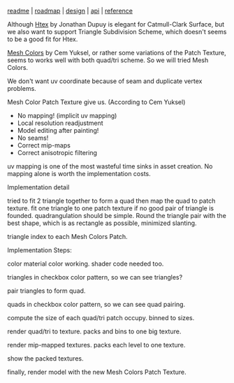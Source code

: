 [readme](../README.md) | [roadmap](roadmap.md) | [design](design_note.md) | [api](api.md) | [reference](reference.md)

Although [Htex](https://onrendering.com/) by Jonathan Dupuy is elegant for Catmull-Clark Surface, but we also want to support Triangle Subdivision Scheme, which doesn't seems to be a good fit for Htex.

[Mesh Colors](http://www.cemyuksel.com/research/meshcolors/) by Cem Yuksel, or rather some variations of the Patch Texture, seems to works well with both quad/tri scheme. So we will tried Mesh Colors.

We don't want uv coordinate because of seam and duplicate vertex problems.

Mesh Color Patch Texture give us. (According to Cem Yuksel)

- No mapping! (implicit uv mapping)
- Local resolution readjustment
- Model editing after painting!
- No seams!
- Correct mip-maps
- Correct anisotropic filtering

uv mapping is one of the most wasteful time sinks in asset creation.  No mapping alone is worth the implementation costs.

Implementation detail

tried to fit 2 triangle together to form a quad then map the quad to patch texture.
fit one triangle to one patch texture if no good pair of triangle is founded.
quadrangulation should be simple. Round the triangle pair with the best shape, which is as rectangle as possible, minimized slanting.

triangle index to each Mesh Colors Patch.

Implementation Steps:

color material color working. shader code needed too.

triangles in checkbox color pattern, so we can see triangles?

pair triangles to form quad.

quads in checkbox color pattern, so we can see quad pairing.

compute the size of each quad/tri patch occupy. binned to sizes.

render quad/tri to texture. packs and bins to one big texture.

render mip-mapped textures. packs each level to one texture.

show the packed textures.

finally, render model with the new Mesh Colors Patch Texture.